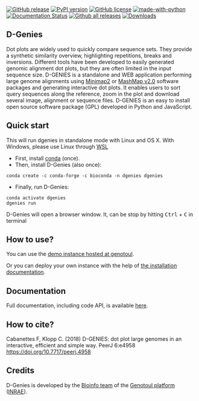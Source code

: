 [![GitHub release](https://img.shields.io/github/release/genotoul-bioinfo/dgenies.svg)](https://GitHub.com/genotoul-bioinfo/dgenies/releases/) [![PyPI version](https://badge.fury.io/py/dgenies.svg)](https://badge.fury.io/py/dgenies) [![GitHub license](https://img.shields.io/github/license/genotoul-bioinfo/dgenies.svg)](https://github.com/genotoul-bioinfo/dgenies/blob/master/LICENSE.txt)
 [![made-with-python](https://img.shields.io/badge/Made%20with-Python-1f425f.svg)](https://www.python.org/) [![Documentation Status](https://readthedocs.org/projects/dgenies/badge/?version=latest)](http://dgenies.readthedocs.io/?badge=latest) [![Github all releases](https://img.shields.io/github/downloads/genotoul-bioinfo/dgenies/total.svg)](https://GitHub.com/genotoul-bioinfo/dgenies/releases/) [![Downloads](http://pepy.tech/badge/dgenies)](http://pepy.tech/project/dgenies)

D-Genies
--------

Dot plots are widely used to quickly compare sequence sets. They provide a synthetic similarity overview, highlighting repetitions, breaks and inversions. Different tools have been developed to easily generated genomic alignment dot plots, but they are often limited in the input sequence size. D-GENIES is a standalone and WEB application performing large genome alignments using [Minimap2](https://github.com/lh3/minimap2) or [MashMap v2.0](https://github.com/marbl/MashMap/) software packages and generating interactive dot plots. It enables users to sort query sequences along the reference, zoom in the plot and download several image, alignment or sequence files. D-GENIES is an easy to install open source software package (GPL) developed in Python and JavaScript.

Quick start
-----------

This will run dgenies in standalone mode with Linux and OS X. With Windows, please use Linux through [WSL](https://learn.microsoft.com/en-us/windows/wsl/install)

- First, install [conda](https://docs.conda.io/projects/miniconda/en/latest/) (once).
- Then, install D-Genies (also once):

```
conda create -c conda-forge -c bioconda -n dgenies dgenies
```

- Finally, run D-Genies:

```
conda activate dgenies
dgenies run
```

D-Genies will open a browser window. It, can be stop by hitting <kbd>Ctrl</kbd> + <kbd>C</kbd> in terminal

How to use?
-----------

You can use the [demo instance hosted at genotoul](http://dgenies.toulouse.inrae.fr).

Or you can deploy your own instance with the help of [the installation documentation](http://dgenies.toulouse.inrae.fr/install).

Documentation
-------------

Full documentation, including code API, is available [here](https://dgenies.readthedocs.io/en/latest/index.html).

How to cite?
------------

Cabanettes F, Klopp C. (2018) D-GENIES: dot plot large genomes in an interactive, efficient and simple way. PeerJ 6:e4958 https://doi.org/10.7717/peerj.4958

Credits
-------

D-Genies is developed by the [Bioinfo team](http://bioinfo.genotoul.fr/index.php/about-us/) of the [Genotoul platform](http://www.genotoul.fr/) ([INRAE](http://www.inrae.fr/)).
